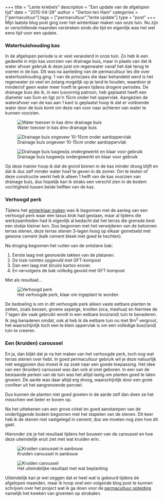 +++
title = "Lente kriebels"
description = "Een update van de afgelopen tijd"
date = "2015-04-28"
author = "Gerton ten Ham"
categories = ["permacultuur"]
tags = ["permacultuur","lente update"]
type = "post"
+++
Mijn laatste blog post ging over het winterklaar maken van onze tuin. Nu zijn er verschillende maanden verstreken sinds 
die tijd en eigenlijk was het wel eens tijd voor een update.
<!--more-->

### Waterhuishouding kas
In de afgelopen periode is er veel veranderd in onze tuin. Zo heb ik een gedeelte in mijn kas voorzien van drainage buis, maar
in plaats van dat ik water afvoer gebruik ik deze juist om regenwater vanaf het dak terug te voeren in de kas. DIt was na aanleding van de permacultuur les die over waterhuishouding ging. 1 van de principes die daar behandeld werd is het regenwater zo veel en zolang mogelijk op je land te houden, waardoor je minder/of geen water meer hoeft te geven tijdens drogere periodes.
De drainage buis die ik, in een lusvormig patroon, heb geplaatst heeft een diameter van 5cm en ligt zo'n 15cm onder het oppervlak. 
Aangezien de waterafvoer van de kas aan 1 kant is geplaatst hoop ik dat er voldoende water door de buis komt om deze van voor naar 
achteren van water te kunnen voorzien.

<div class="row">
    <figure class="figure col-xs-4">
        <img class="figure-img img-responsive img-rounded" alt="Water toevoer in kas dmv drainage buis" src="//farm9.staticflickr.com/8794/17128066999_f99eaeb7fb_n.jpg" />
        <figcaption class="figure-caption">Water toevoer in kas dmv drainage buis</figcaption>
    </figure>
    <figure class="figure col-xs-4">
        <img class="figure-img img-responsive img-rounded" alt="Drainage buis ongeveer 10-15cm onder aardoppervlak" src="//farm8.staticflickr.com/7686/17312451092_293067f474_n.jpg" />
        <figcaption class="figure-caption">Drainage buis ongeveer 10-15cm onder aardoppervlak</figcaption>
    </figure>
    <figure class="figure col-xs-4">
        <img class="figure-img img-responsive img-rounded" alt="Drainage buis lusgewijs ondergewerkt en klaar voor gebruik" src="//farm8.staticflickr.com/7698/16694030533_2d372a17e1_n.jpg" />
        <figcaption class="figure-caption">Drainage buis lusgewijs ondergewerkt en klaar voor gebruik</figcaption>
    </figure>
</div>

Op deze manier hoop ik dat de grond binnen in de kas minder droog blijft en dat ik dus zelf minder water hoef te geven in de zomer. Om
te testen of deze constructie werkt heb ik alleen 1 helft van de kas voorzien van drainage buis, dus hopelijk kan ik straks
een verschil zien in de bodem vochtigheid tussen beide helften van de kas.

### Verhoogd perk
Tijdens het [winterklaar maken](/articles/tuin-winterklaar-maken/) was ik begonnen met de aanleg van een verhoogd perk waar een taxus blok had gestaan,
maar al tijdens die werkzaamheden had ik eigenlijk al bedacht dat het terras die grensde best een stukje kleiner kon.
Dus begonnen met het verwijderen van de betonnen terras stenen, deze terras stenen 3-lagen hoog op elkaar gemetseld met gewone cement (kalk cement bleek niet goed te hechten).

Na droging begonnen het vullen van de ontstane bak:
1. Eerste laag met gesnoeide takken van de platanen.
2. De loze ruimtes opgevuld met GFT-kompost
3. Dan een laag met (bruin) karton erover.
4. En vervolgens de bak volledig gevuld met GFT-kompost

Met als resultaat...

<figure class="figure">
    <img class="figure-img img-responsive img-rounded center-block" src="//farm9.staticflickr.com/8762/17313844701_5d30f161dc_z.jpg" alt="Verhoogd perk" />
    <figcaption class="figure-caption text-center">Het verhoogde perk, klaar om ingeplant te worden</figcaption>
</figure>

De bedoeling is om in dit verhoogde perk alleen vaste eetbare planten te zetten, zoals bessen, groene asperge, knollen
(oca, mashua) en hiermee de 7 lagen die vaak gebruikt wordt in een eetbare bos(rand) tuin te benaderen.
Ik zeg benaderen omdat, ook al heb ik de eetbare tuin nu met 8m<sup>2</sup> vergroot, het waarschijnlijk toch een te klein oppervlak is
om een volledige bos(rand) tuin te creeren.

### Een (kruiden) caroussel
En ja, dan blijkt dat je na het maken van het verhoogde perk, toch nog wat terras stenen over hebt. In goed permacultuur gebruik wil je deze natuurlijk niet weggooien dus moest ik op zoek naar een goede toepassing.
Het idee van een (kruiden) caroussel was dan ook al snel geboren. In een van de bestaande perken van de tuin was het altijd lastig om planten goed te laten groeien. De aarde was daar altijd erg droog, waarschijnlijk door een grote conifeer uit het aangrenzende perceel.

Dus kunnen de planten niet goed groeien in de aarde zelf dan doen ze het misschien wel beter er boven op.

Na het uittekenen van een grove cirkel en goed aanstampen van de onderliggende bodem begonnen met het stapelen van de stenen.
Dit keer heb ik de stenen niet vastgelegd in cement, dus we moeten nog zien hoe dit gaat.

Hieronder zie je het resultaat tijdens het bouwen van de caroussel en hoe deze uiteindelijk eruit ziet met wat kruiden erin.

<div class="row">
    <figure class="figure col-xs-6">
        <img class="figure-img img-responsive img-rounded" alt="Kruiden caroussel in aanbouw" src="//farm8.staticflickr.com/7694/16694030413_fde498d116_n.jpg" />
        <figcaption class="figure-caption">Kruiden caroussel in aanbouw</figcaption>
    </figure>
    <figure class="figure col-xs-6">
        <img class="figure-img img-responsive img-rounded" alt="Kruiden caroussel" src="//farm9.staticflickr.com/8753/17128066189_fcb65078f6_n.jpg" />
        <figcaption class="figure-caption">Het uiteindelijke resultaat met wat beplanting</figcaption>
    </figure>
</div>

Uiteindelijk kan je wel zeggen dat er heel wat is gebeurd tijdens de afgelopen maanden, maar ik hoop snel een volgende blog post te kunnen schrijven over het project wat ik ga doen voor de [permacultuur opleiding](/articles/permacultuur-opleiding-2014/) namelijk het kweken van groenten op strobalen.